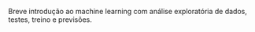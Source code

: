 Breve introdução ao machine learning com análise exploratória de dados, testes, treino e previsões.

